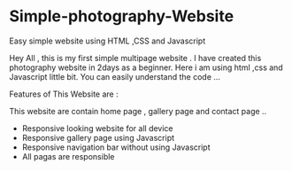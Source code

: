 # Simple-photography-Website
Easy  simple website using HTML ,CSS and Javascript


Hey All , this is my first simple multipage website . I have created this photography website in 2days as a beginner. Here i am using html ,css and Javascript little bit. You can easily understand the code ...

Features of This Website are :

This website are contain home page , gallery page and contact page ..

- Responsive looking website for all device
- Responsive gallery page using Javascript
- Responsive navigation bar without using Javascript
- All pagas are responsible
